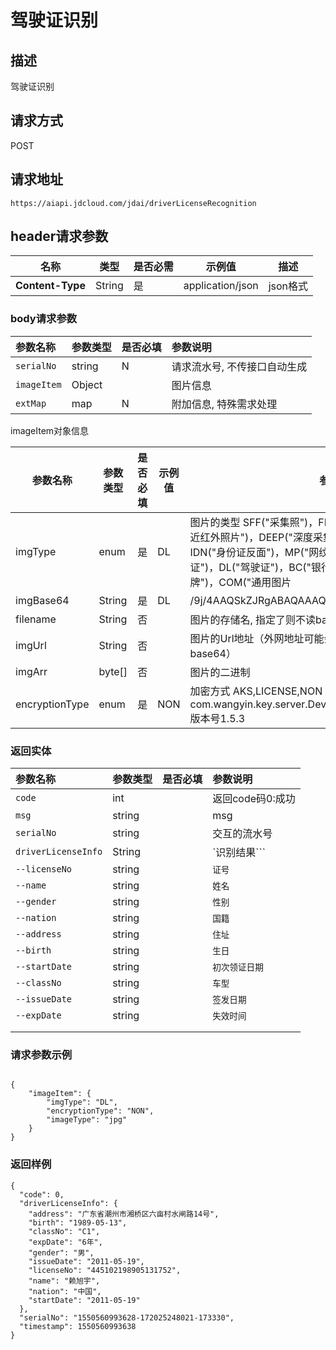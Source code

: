 # 驾驶证识别


## 描述
驾驶证识别

## 请求方式

POST

## 请求地址

```apl
https://aiapi.jdcloud.com/jdai/driverLicenseRecognition
```



## header请求参数

| 名称             | 类型   | 是否必需 | 示例值           | 描述     |
| ---------------- | ------ | -------- | ---------------- | -------- |
| **Content-Type** | String | 是       | application/json | json格式 |

### body请求参数

| 参数名称        | 参数类型 | 是否必填 | 参数说明                     |
| :-------------- | :------- | :------- | :--------------------------- |
| `serialNo`      | string   | N        | 请求流水号, 不传接口自动生成 |
| ```imageItem``` | Object   |          | 图片信息                     |
| `extMap`        | map      | N        | 附加信息, 特殊需求处理       |

imageItem对象信息

| 参数名称       | 参数类型 | 是否必填 | 示例值 | 参数说明                                                     |
| -------------- | -------- | -------- | ------ | ------------------------------------------------------------ |
| imgType        | enum     | 是       | DL     | 图片的类型 SFF("采集照")，FF("全景采集照")，NIR("双目采集的近红外照片")，DEEP("深度采集的照片")，IDP("身份证正面")，IDN("身份证反面")，MP("网纹照")，AP("动作照")，VL("行驶证")，DL("驾驶证")，BC("银行卡")，BL("营业执照")，LP("车牌")，COM("通用图片 |
| imgBase64      | String   | 是       | DL     | /9j/4AAQSkZJRgABAQAAAQABAA...                                |
| filename       | String   | 否       |        | 图片的存储名, 指定了则不读base64                             |
| imgUrl         | String   | 否       |        | 图片的Url地址（外网地址可能会有socket连接超时问题，建议传base64） |
| imgArr         | byte[]   | 否       |        | 图片的二进制                                                 |
| encryptionType | enum     | 是       | NON    | 加密方式 AKS,LICENSE,NON AKS解密方式：com.wangyin.key.server.DeviceCryptoService#decryptEnvelop 版本号1.5.3 |

### 返回实体

| 参数名称                    | 参数类型 | 是否必填 | 参数说明         |
| :-------------------------- | :------- | :------- | :--------------- |
| `code`                      | int      |          | 返回code码0:成功 |
| `msg`                       | string   |          | msg              |
| `serialNo`                  | string   |          | 交互的流水号     |
| `````driverLicenseInfo````` | String   |          | `识别结果```     |
| `--licenseNo`               | string   |          | `证号`           |
| `--name`                    | string   |          | `姓名`           |
| `--gender`                  | string   |          | `性别`           |
| `--nation`                  | string   |          | `国籍`           |
| `--address`                 | string   |          | `住址`           |
| `--birth`                   | string   |          | `生日`           |
| `--startDate`               | string   |          | `初次领证日期`   |
| `--classNo`                 | string   |          | `车型`           |
| `--issueDate`               | string   |          | `签发日期`       |
| `--expDate`                 | string   |          | `失效时间`       |
|                             |          |          |                  |
|                             |          |          |                  |

### 请求参数示例

```

{
	"imageItem": {
		"imgType": "DL",
		"encryptionType": "NON",
		"imageType": "jpg"
	}
}
```



### 返回样例

```
{
  "code": 0, 
  "driverLicenseInfo": {
    "address": "广东省潮州市湘桥区六亩村水闸路14号", 
    "birth": "1989-05-13", 
    "classNo": "C1", 
    "expDate": "6年", 
    "gender": "男", 
    "issueDate": "2011-05-19", 
    "licenseNo": "445102198905131752", 
    "name": "赖旭宇", 
    "nation": "中国", 
    "startDate": "2011-05-19"
  }, 
  "serialNo": "1550560993628-172025248021-173330", 
  "timestamp": 1550560993638
}
```